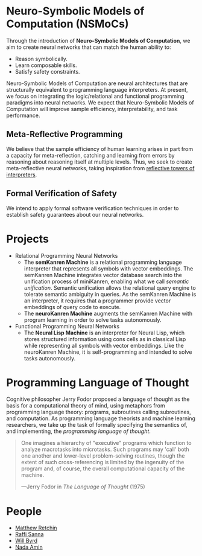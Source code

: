 # Neuro-Symbolic Models of Computation (NSMoCs)

Through the introduction of **Neuro-Symbolic Models of Computation**, we aim to create neural networks that can match the human ability to:
- Reason symbolically.
- Learn composable skills.
- Satisfy safety constraints.

Neuro-Symbolic Models of Computation are neural architectures that are structurally equivalent to programming language interpreters. At present, we focus on integrating the logic/relational and functional programming paradigms into neural networks. We expect that Neuro-Symbolic Models of Computation will improve sample efficiency, interpretability, and task performance.

## Meta-Reflective Programming

We believe that the sample efficiency of human learning arises in part from a capacity for meta-reflection, catching and learning from errors by reasoning about reasoning itself at multiple levels. Thus, we seek to create meta-reflective neural networks, taking inspiration from [reflective towers of interpreters](https://blog.sigplan.org/2021/08/12/reflective-towers-of-interpreters/).

## Formal Verification of Safety

We intend to apply formal software verification techniques in order to establish safety guarantees about our neural networks.

# Projects
- Relational Programming Neural Networks
  - The **semKanren Machine** is a relational programming language interpreter that represents all symbols with vector embeddings. The semKanren Machine integrates vector database search into the unification process of miniKanren, enabling what we call *semantic unification*. Semantic unification allows the relational query engine to tolerate semantic ambiguity in queries. As the semKanren Machine is an interpreter, it requires that a programmer provide vector embeddings of query code to execute.
  - The **neuroKanren Machine** augments the semKanren Machine with program learning in order to solve tasks autonomously.
- Functional Programming Neural Networks
  - The **Neural Lisp Machine** is an interpreter for Neural Lisp, which stores structured information using cons cells as in classical Lisp while representing all symbols with vector embeddings. Like the neuroKanren Machine, it is self-programming and intended to solve tasks autonomously.

# Programming Language of Thought

Cognitive philosopher Jerry Fodor proposed a language of thought as the basis for a computational theory of mind, using metaphors from programming language theory: programs, subroutines calling subroutines, and computation. As programming language theorists and machine learning researchers, we take up the task of formally specifying the semantics of, and implementing, the *programming language of thought*.

> One imagines a hierarchy of "executive" programs which function to analyze macrotasks into microtasks. Such programs may 'call' both one another and lower-level problem-solving routines, though the extent of such cross-referencing is limited by the ingenuity of the program and, of course, the overall computational capacity of the machine.
>
>
> —Jerry Fodor in *The Language of Thought* (1975)

# People
- [Matthew Retchin](https://mhr.ai)
- [Raffi Sanna](https://github.com/rvs314)
- [Will Byrd](http://webyrd.net/)
- [Nada Amin](https://namin.seas.harvard.edu/)
